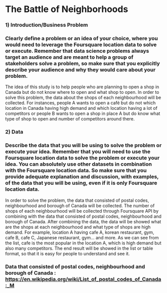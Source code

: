 # The Battle of Neighborhoods
### 1) Introduction/Business Problem 
### Clearly define a problem or an idea of your choice, where you would need to leverage the Foursquare location data to solve or execute. Remember that data science problems always target an audience and are meant to help a group of stakeholders solve a problem, so make sure that you explicitly describe your audience and why they would care about your problem.  

The idea of this study is to help people who are planning to open a shop in Canada but do not know where to open and what shop to open. In order to solve this problem, the data about the shops of each neighbourhood will be collected. For instances, people A wants to open a café but do not which location in Canada having high demand and which location having a lot of competitors or people B wants to open a shop in place A but do know what type of shop to open and number of competitors around there.   



### 2) Data 
### Describe the data that you will be using to solve the problem or execute your idea. Remember that you will need to use the Foursquare location data to solve the problem or execute your idea. You can absolutely use other datasets in combination with the Foursquare location data. So make sure that you provide adequate explanation and discussion, with examples, of the data that you will be using, even if it is only Foursquare location data.  

In order to solve the problem, the data that consisted of postal codes, neighbourhood and borough of Canada will  be collected. The number of shops of each neighbourhood will be collected through Foursquare API by combining with the data that consisted of postal codes, neighbourhood and borough of Canada. After combining the data, the data will be showed what are the shops at each neighbourhood and what type of shops are high demand. For example, location A having cafe A, korean restaurant, gym, cafe B, cafe C, Japanese restaurant, gym... and more. As we can see from the list, cafe is the most popular in the location A, which is high demand but also many competitors. The end result will be showed in the list or table format, so that it is easy for people to understand and see it. 
### Data that consisted of postal codes, neighbourhood and borough of Canada : https://en.wikipedia.org/wiki/List_of_postal_codes_of_Canada:_M

